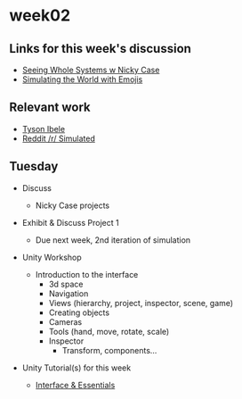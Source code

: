 # week02

## Links for this week's discussion

+ [Seeing Whole Systems w Nicky Case](http://longnow.org/seminars/02017/aug/07/seeing-whole-systems/)
+ [Simulating the World with Emojis](http://ncase.me/simulating/)

## Relevant work

+ [Tyson Ibele](https://www.instagram.com/_tyflow_/)
+ [Reddit /r/ Simulated](https://www.reddit.com/r/Simulated)

## Tuesday

+ Discuss
	+ Nicky Case projects

+ Exhibit & Discuss Project 1
	+ Due next week, 2nd iteration of simulation

+ Unity Workshop
	+ Introduction to the interface
		+ 3d space
		+ Navigation
		+ Views (hierarchy, project, inspector, scene, game)
		+ Creating objects
		+ Cameras
		+ Tools (hand, move, rotate, scale)
		+ Inspector
			+ Transform, components...

+ Unity Tutorial(s) for this week
	+ [Interface & Essentials](https://unity3d.com/learn/tutorials/topics/interface-essentials)
